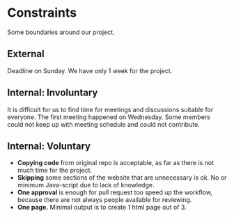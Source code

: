 # Constraints

Some boundaries around our project.

## External

Deadline on Sunday. We have only 1 week for the project.

<!--
  constraints coming from the outside that your team has no control over. these may include:
  - project deadlines
  - UI design or color schemes
  - technologies (sometimes a client will tell you what to use)
-->

## Internal: Involuntary

It is difficult for us to find time for meetings and discussions suitable for everyone. The first meeting happened on Wednesday.
Some members could not keep up with meeting schedule and could not contribute.

<!--
  constraints that come from within your team, and you have no control over. they may include:
  - each of your individual skill levels
  - amount of time available to work on the project
-->

## Internal: Voluntary

- **Copying code** from original repo is acceptable, as far as there is not much time for the project.
- **Skipping** some sections of the website that are unnecessary is ok. No or minimum Java-script due to lack of knowledge.
- **One approval** is enough for pull request too speed up the workflow, because there are not always people available for reviewing.
- **One page.** Minimal output is to create 1 html page out of 3.

<!--
  constraints that your team decided on to help scope the project. they may include:
  - the number of hours you want to spend working
  - only using the colors black and white
  - technologies (sometimes you can choose what to use)
-->

